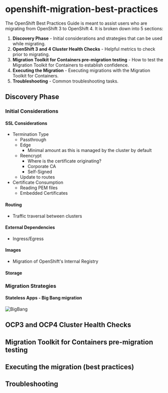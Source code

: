 # openshift-migration-best-practices

The OpenShift Best Practices Guide is meant to assist users who are migrating from OpenShift 3 to OpenShift 4. It is broken down into 5 sections:

 1. **Discovery Phase** - Initial considerations and strategies that can be used while migrating.
 2. **OpenShift 3 and 4 Cluster Health Checks** - Helpful metrics to check prior to migrating.
 3. **Migration Toolkit for Containers pre-migration testing** - How to test the Migration Toolkit for Containers to establish confidence.
 4. **Executing the Migration** - Executing migrations with the Migration Toolkit for Containers.
 5. **Troubleshooting** - Common troubleshooting tasks.

## Discovery Phase

### Initial Considerations

#### SSL Considerations

- Termination Type
  - Passthrough
  - Edge
    - Minimal amount as this is managed by the cluster by default
  - Reencrypt
    - Where is the certificate originating?
     - Corporate CA
     - Self-Signed
  - Update to routes
- Certificate Consumption
  - Reading PEM files
  - Embedded Certificates

#### Routing
  - Traffic traversal between clusters

#### External Dependencies
  - Ingress/Egress

#### Images
  - Migration of OpenShift's Internal Registry

#### Storage

### Migration Strategies

#### Stateless Apps - Big Bang migration


![BigBang](https://github.com/redhat-cop/openshift-migration-best-practices/raw/master/images/stateless-bigbang.png)

## OCP3 and OCP4 Cluster Health Checks


## Migration Toolkit for Containers pre-migration testing


## Executing the migration (best practices)


## Troubleshooting
